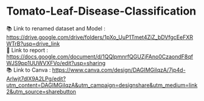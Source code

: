 ﻿# Tomato-Leaf-Disease-Classification
📚 Link to renamed dataset and Model : https://drive.google.com/drive/folders/1pXo_UuP1Tmet4ZiZ_bDVfgcEeFXRWTrB?usp=drive_link <br>
📄 Link to report : https://docs.google.com/document/d/1QQlpmnrfQGUZjFAno0CzaondF8qfWJS9pp1UUWVXFVo/edit?usp=sharing <br>
📚 Link to Canva : https://www.canva.com/design/DAGIMGiIqzA/7jp4d-Arlwjt7dlX9A2LPg/edit?utm_content=DAGIMGiIqzA&utm_campaign=designshare&utm_medium=link2&utm_source=sharebutton
